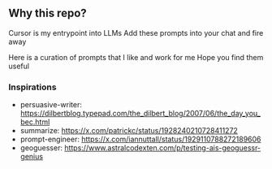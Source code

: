 ## Why this repo?
Cursor is my entrypoint into LLMs
Add these prompts into your chat and fire away

Here is a curation of prompts that I like and work for me
Hope you find them useful

### Inspirations
* persuasive-writer: https://dilbertblog.typepad.com/the_dilbert_blog/2007/06/the_day_you_bec.html
* summarize: https://x.com/patrickc/status/1928240210728411272
* prompt-engineer: https://x.com/iannuttall/status/1929110788272189606
* geoguesser: https://www.astralcodexten.com/p/testing-ais-geoguessr-genius
